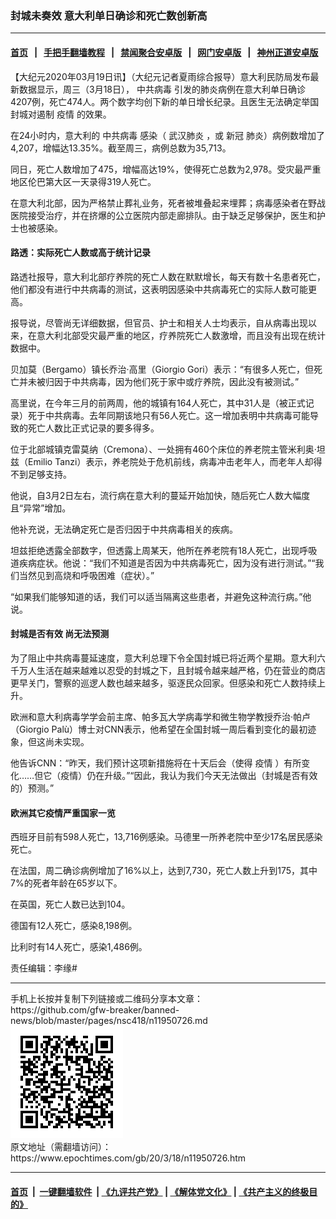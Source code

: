 ### 封城未奏效 意大利单日确诊和死亡数创新高
------------------------

#### [首页](https://github.com/gfw-breaker/banned-news/blob/master/README.md) &nbsp;&nbsp;|&nbsp;&nbsp; [手把手翻墙教程](https://github.com/gfw-breaker/guides/wiki) &nbsp;&nbsp;|&nbsp;&nbsp; [禁闻聚合安卓版](https://github.com/gfw-breaker/bn-android) &nbsp;&nbsp;|&nbsp;&nbsp; [网门安卓版](https://github.com/oGate2/oGate) &nbsp;&nbsp;|&nbsp;&nbsp; [神州正道安卓版](https://github.com/SzzdOgate/update) 



<div><p>
 【大纪元2020年03月19日讯】（大纪元记者夏雨综合报导）意大利民防局发布最新数据显示，周三（3月18日），
 <ok href="https://www.epochtimes.com/gb/tag/%E4%B8%AD%E5%85%B1%E7%97%85%E6%AF%92.html">
  中共病毒
 </ok>
 引发的肺炎病例在意大利单日确诊4207例，死亡474人。两个数字均创下新的单日增长纪录。且医生无法确定举国封城对遏制
 <ok href="https://www.epochtimes.com/gb/tag/%E7%96%AB%E6%83%85.html">
  疫情
 </ok>
 的效果。
</p>
<p>
 在24小时内，意大利的
 <ok href="https://www.epochtimes.com/gb/tag/%E4%B8%AD%E5%85%B1%E7%97%85%E6%AF%92.html">
  中共病毒
 </ok>
 感染（
 <ok href="https://www.epochtimes.com/gb/tag/%E6%AD%A6%E6%B1%89%E8%82%BA%E7%82%8E.html">
  武汉肺炎
 </ok>
 ，或
 <ok href="https://www.epochtimes.com/gb/tag/%E6%96%B0%E5%86%A0.html">
  新冠
 </ok>
 肺炎）病例数增加了4,207，增幅达13.35%。截至周三，病例总数为35,713。
</p>
<p>
 同日，死亡人数增加了475，增幅高达19%，使得死亡总数为2,978。受灾最严重地区伦巴第大区一天录得319人死亡。
</p>
<p>
 在意大利北部，因为严格禁止葬礼业务，死者被堆叠起来埋葬；病毒感染者在野战医院接受治疗，并在挤爆的公立医院内部走廊排队。由于缺乏足够保护，医生和护士也被感染。
</p>
<h4>
 路透：实际死亡人数或高于统计记录
</h4>
<p>
 路透社报导，意大利北部疗养院的死亡人数在默默增长，每天有数十名患者死亡，他们都没有进行中共病毒的测试，这表明因感染中共病毒死亡的实际人数可能更高。
</p>
<p>
 报导说，尽管尚无详细数据，但官员、护士和相关人士均表示，自从病毒出现以来，在意大利北部受灾最严重的地区，疗养院死亡人数激增，而且没有出现在统计数据中。
</p>
<p>
 贝加莫（Bergamo）镇长乔治·高里（Giorgio Gori）表示：“有很多人死亡，但死亡并未被归因于中共病毒，因为他们死于家中或疗养院，因此没有被测试。”
</p>
<p>
 高里说，在今年三月的前两周，他的城镇有164人死亡，其中31人是（被正式记录）死于中共病毒。去年同期该地只有56人死亡。这一增加表明中共病毒可能导致的死亡人数比正式记录的要多得多。
</p>
<p>
 位于北部城镇克雷莫纳（Cremona）、一处拥有460个床位的养老院主管米利奥·坦兹（Emilio Tanzi）表示，养老院处于危机前线，病毒冲击老年人，而老年人却得不到足够支持。
</p>
<p>
 他说，自3月2日左右，流行病在意大利的蔓延开始加快，随后死亡人数大幅度且“异常”增加。
</p>
<p>
 他补充说，无法确定死亡是否归因于中共病毒相关的疾病。
</p>
<p>
 坦兹拒绝透露全部数字，但透露上周某天，他所在养老院有18人死亡，出现呼吸道疾病症状。他说：“我们不知道是否因为中共病毒死亡，因为没有进行测试。”“我们当然见到高烧和呼吸困难（症状）。”
</p>
<p>
 “如果我们能够知道的话，我们可以适当隔离这些患者，并避免这种流行病。”他说。
</p>
<h4>
 封城是否有效 尚无法预测
</h4>
<p>
 为了阻止中共病毒蔓延速度，意大利总理下令全国封城已将近两个星期。意大利六千万人生活在越来越难以忍受的封城之下，且封城令越来越严格，仍在营业的商店更早关门，警察的巡逻人数也越来越多，驱逐民众回家。但感染和死亡人数持续上升。
</p>
<p>
 欧洲和意大利病毒学学会前主席、帕多瓦大学病毒学和微生物学教授乔治·帕卢（Giorgio Palù）博士对CNN表示，他希望在全国封城一周后看到变化的最初迹象，但这尚未实现。
</p>
<p>
 他告诉CNN：“昨天，我们预计这项新措施将在十天后会（使得
 <ok href="https://www.epochtimes.com/gb/tag/%E7%96%AB%E6%83%85.html">
  疫情
 </ok>
 ）有所变化……但它（疫情）仍在升级。”“因此，我认为我们今天无法做出（封城是否有效的）预测。”
</p>
<h4>
 欧洲其它疫情严重国家一览
</h4>
<p>
 西班牙目前有598人死亡，13,716例感染。马德里一所养老院中至少17名居民感染死亡。
</p>
<p>
 在法国，周二确诊病例增加了16%以上，达到7,730，死亡人数上升到175，其中7%的死者年龄在65岁以下。
</p>
<p>
 在英国，死亡人数已达到104。
</p>
<p>
 德国有12人死亡，感染8,198例。
</p>
<p>
 比利时有14人死亡，感染1,486例。
</p>
<p>
 责任编辑：李缘#
</p>
</div>
<hr/>
手机上长按并复制下列链接或二维码分享本文章：<br/>
https://github.com/gfw-breaker/banned-news/blob/master/pages/nsc418/n11950726.md <br/>
<a href='https://github.com/gfw-breaker/banned-news/blob/master/pages/nsc418/n11950726.md'><img src='https://github.com/gfw-breaker/banned-news/blob/master/pages/nsc418/n11950726.md.png'/></a> <br/>
原文地址（需翻墙访问）：https://www.epochtimes.com/gb/20/3/18/n11950726.htm


------------------------
#### [首页](https://github.com/gfw-breaker/banned-news/blob/master/README.md) &nbsp;|&nbsp; [一键翻墙软件](https://github.com/gfw-breaker/nogfw/blob/master/README.md) &nbsp;| [《九评共产党》](https://github.com/gfw-breaker/9ping.md/blob/master/README.md#九评之一评共产党是什么) | [《解体党文化》](https://github.com/gfw-breaker/jtdwh.md/blob/master/README.md) | [《共产主义的终极目的》](https://github.com/gfw-breaker/gczydzjmd.md/blob/master/README.md)


<img src='http://gfw-breaker.win/banned-news/pages/nsc418/n11950726.md' width='0px' height='0px'/>